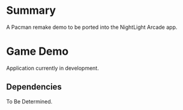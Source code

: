 # Summary

A Pacman remake demo to be ported into the NightLight Arcade app.

# Game Demo

Application currently in development.

## Dependencies

To Be Determined.
